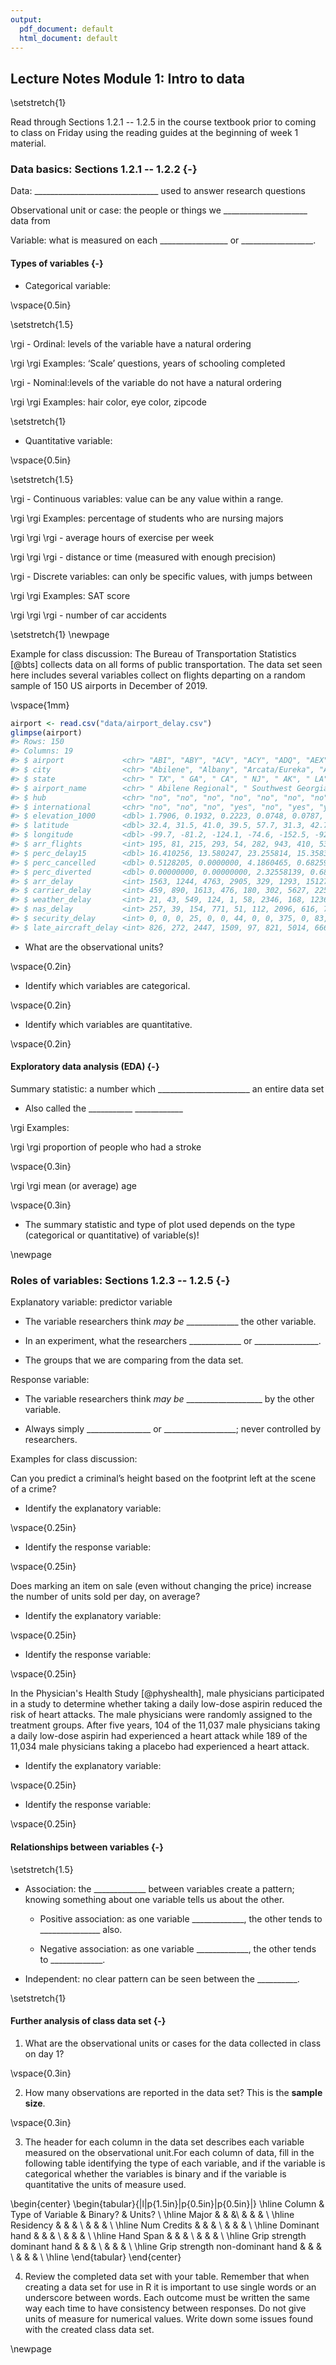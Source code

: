 ```yaml
---
output:
  pdf_document: default
  html_document: default
---
```

## Lecture Notes Module 1: Intro to data

\setstretch{1}

Read through Sections 1.2.1 -- 1.2.5 in the course textbook prior to coming to class on Friday using the reading guides at the beginning of week 1 material.

### Data basics: Sections 1.2.1 -- 1.2.2 {-}

Data:  _______________________________ used to answer research questions

Observational unit or case:  the people or things we _____________________ data from

Variable: what is measured on each _________________ or
__________________.

#### Types of variables {-}

* Categorical variable: 

\vspace{0.5in}

\setstretch{1.5}

\rgi - Ordinal:  levels of the variable have a natural ordering 
    
\rgi \rgi Examples: ‘Scale’ questions, years of schooling completed

\rgi - Nominal:levels of the variable do not have a natural ordering

\rgi \rgi Examples: hair color, eye color, zipcode

\setstretch{1}
    
* Quantitative variable: 

\vspace{0.5in}

\setstretch{1.5}

\rgi - Continuous variables: value can be any value within a range.
    
\rgi \rgi Examples: percentage of students who are nursing majors

\rgi \rgi \rgi - average hours of exercise per week

\rgi \rgi \rgi - distance or time (measured with enough precision)

\rgi - Discrete variables: can only be specific values, with jumps between
    
\rgi \rgi Examples: SAT score

\rgi \rgi \rgi - number of car accidents

\setstretch{1}
\newpage

Example for class discussion:  The Bureau of Transportation Statistics [@bts] collects data on all forms of public transportation. The data set seen here includes several variables collect on flights departing on a random sample of 150 US airports in December of 2019.

\vspace{1mm}


```r
airport <- read.csv("data/airport_delay.csv")
glimpse(airport)
#> Rows: 150
#> Columns: 19
#> $ airport             <chr> "ABI", "ABY", "ACV", "ACY", "ADQ", "AEX", "ALB", "~
#> $ city                <chr> "Abilene", "Albany", "Arcata/Eureka", "Atlantic Ci~
#> $ state               <chr> " TX", " GA", " CA", " NJ", " AK", " LA", " NY", "~
#> $ airport_name        <chr> " Abilene Regional", " Southwest Georgia Regional"~
#> $ hub                 <chr> "no", "no", "no", "no", "no", "no", "no", "no", "n~
#> $ international       <chr> "no", "no", "no", "yes", "no", "yes", "yes", "yes"~
#> $ elevation_1000      <dbl> 1.7906, 0.1932, 0.2223, 0.0748, 0.0787, 0.0881, 0.~
#> $ latitude            <dbl> 32.4, 31.5, 41.0, 39.5, 57.7, 31.3, 42.7, 35.2, 45~
#> $ longitude           <dbl> -99.7, -81.2, -124.1, -74.6, -152.5, -92.5, -73.8,~
#> $ arr_flights         <int> 195, 81, 215, 293, 54, 282, 943, 410, 53, 32314, 6~
#> $ perc_delay15        <dbl> 16.410256, 13.580247, 23.255814, 15.358362, 12.962~
#> $ perc_cancelled      <dbl> 0.5128205, 0.0000000, 4.1860465, 0.6825939, 14.814~
#> $ perc_diverted       <dbl> 0.00000000, 0.00000000, 2.32558139, 0.68259386, 0.~
#> $ arr_delay           <int> 1563, 1244, 4763, 2905, 329, 1293, 15127, 9705, 25~
#> $ carrier_delay       <int> 459, 890, 1613, 476, 180, 302, 5627, 2253, 439, 10~
#> $ weather_delay       <int> 21, 43, 549, 124, 1, 58, 2346, 168, 1236, 13331, 2~
#> $ nas_delay           <int> 257, 39, 154, 771, 51, 112, 2096, 616, 746, 45674,~
#> $ security_delay      <int> 0, 0, 0, 25, 0, 0, 44, 0, 0, 375, 0, 83, 0, 23, 0,~
#> $ late_aircraft_delay <int> 826, 272, 2447, 1509, 97, 821, 5014, 6668, 108, 10~
```

* What are the observational units?

\vspace{0.2in}

* Identify which variables are categorical.

\vspace{0.2in}

* Identify which variables are quantitative.

\vspace{0.2in}


#### Exploratory data analysis (EDA) {-}

Summary statistic: a number which _______________________ an entire data set

* Also called the ___________ ____________

\rgi Examples: 

\rgi \rgi proportion of people who had a stroke

\vspace{0.3in}
    
\rgi \rgi mean (or average) age
    
\vspace{0.3in}

* The summary statistic and type of plot used depends on the type (categorical or quantitative) of variable(s)!  

\newpage

### Roles of variables: Sections 1.2.3 -- 1.2.5 {-}

Explanatory variable: predictor variable

* The variable researchers think *may be* _____________ 
the other variable.
    
* In an experiment, what the researchers _____________ or ________________.
    
* The groups that we are comparing from the data set.

Response variable: 

* The variable researchers think *may be* ___________________ by the other variable.

* Always simply ________________ or __________________; never controlled by researchers.

Examples for class discussion:

Can you predict a criminal’s height based on the footprint left at the scene of a crime?

* Identify the explanatory variable:

\vspace{0.25in}

* Identify the response variable:

\vspace{0.25in}

Does marking an item on sale (even without changing the price) increase the number of units sold per day, on average?

* Identify the explanatory variable:

\vspace{0.25in}

* Identify the response variable:

\vspace{0.25in}

In the Physician's Health Study [@physhealth], male physicians participated in a study to determine whether taking a daily low-dose aspirin reduced the risk of heart attacks. The male physicians were randomly assigned to the treatment groups. After five years, 104 of the 11,037 male physicians taking a daily low-dose aspirin had experienced a heart attack while 189 of the 11,034 male physicians taking a placebo had experienced a heart attack. 

* Identify the explanatory variable:

\vspace{0.25in}

* Identify the response variable:

\vspace{0.25in}

#### Relationships between variables {-}

\setstretch{1.5}

* Association: the _____________ between variables create a pattern; knowing something about one variable tells us about the other.

    * Positive association: as one variable _____________, the other tends to _______________ also.
    
    * Negative association: as one variable _____________, the other tends to _____________.

* Independent: no clear pattern can be seen between the __________.

\setstretch{1}

#### Further analysis of class data set {-}

1. What are the observational units or cases for the data collected in class on day 1?

\vspace{0.3in}

2. How many observations are reported in the data set? This is the **sample size**.

\vspace{0.3in}

3. The header for each column in the data set describes each variable measured on the observational unit.For each column of data, fill in the following table identifying the type of each variable, and if the variable is categorical whether the variables is binary and if the variable is quantitative the units of measure used.

\begin{center}
\begin{tabular}{|l|p{1.5in}|p{0.5in}|p{0.5in}|} \hline
Column & Type of Variable & Binary? & Units? \\ \hline
Major & & &\\
& & & \\ \hline
Residency & & & \\
& & & \\ \hline
Num Credits & & & \\
& & & \\ \hline
Dominant hand & & & \\
& & & \\ \hline
Hand Span & & & \\
& & & \\ \hline
Grip strength dominant hand & & & \\
& & & \\ \hline
Grip strength non-dominant hand & & & \\
& & & \\ \hline
\end{tabular}
\end{center}

4. Review the completed data set with your table.  Remember that when creating a data set for use in R it is important to use single words or an underscore between words.  Each outcome must be written the same way each time to have consistency between responses.  Do not give units of measure for numerical values.  Write down some issues found with the created class data set.


\newpage
